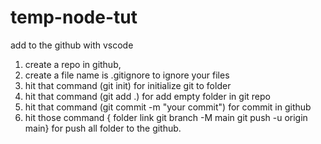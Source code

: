 # temp-node-tut

add to the github with vscode
1. create a repo in github, 
2. create a file name is .gitignore to ignore your files
3. hit that command (git  init) for initialize git to folder
4. hit that command (git add .) for add empty folder in git repo
5. hit that command (git commit -m "your commit") for commit in github
6. hit those command { folder link
 git branch -M main
git push -u origin main} for push all folder to the github.
